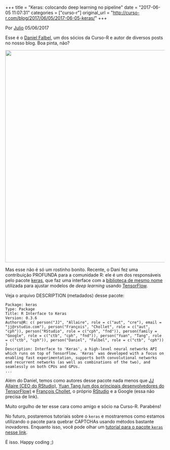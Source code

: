 +++
title = "Keras: colocando deep learning no pipeline"
date = "2017-06-05 11:07:31"
categories = ["curso-r"]
original_url = "http://curso-r.com/blog/2017/06/05/2017-06-05-keras/"
+++

<p class="text-muted text-uppercase mb-small text-right">
Por <a href="http://curso-r.com/author/julio">Julio</a> 05/06/2017
</p>
<p>
Esse é o <a href="http://curso-r.com/author/daniel/">Daniel Falbel</a>,
um dos sócios da Curso-R e autor de diversos posts no nosso blog. Boa
pinta, não?
</p>
<p>
<img src="http://curso-r.com/blog/2017-06-05-keras_files/figure-html/unnamed-chunk-1-1.png" width="672">
</p>
<p>
Mas esse não é só um rostinho bonito. Recente, o Dani fez uma
contribuição PROFUNDA para a comunidade R: ele é um dos responsáveis
pelo pacote <a href="https://github.com/rstudio/keras">keras</a>, que
faz uma interface com a <a href="https://keras.io/">biblioteca de mesmo
nome</a> utilizada para ajustar modelos de <em>deep learning</em> usando
<a href="https://www.tensorflow.org/">TensorFlow</a>.
</p>
<p>
Veja o arquivo DESCRIPTION (metadados) desse pacote:
</p>
<pre><code>Package: keras
Type: Package
Title: R Interface to Keras
Version: 0.3.6
Authors@R: c( person(&quot;JJ&quot;, &quot;Allaire&quot;, role = c(&quot;aut&quot;, &quot;cre&quot;), email = &quot;jj@rstudio.com&quot;), person(&quot;Fran&#xE7;ois&quot;, &quot;Chollet&quot;, role = c(&quot;aut&quot;, &quot;cph&quot;)), person(&quot;RStudio&quot;, role = c(&quot;cph&quot;, &quot;fnd&quot;)), person(family = &quot;Google&quot;, role = c(&quot;ctb&quot;, &quot;cph&quot;, &quot;fnd&quot;)), person(&quot;Yuan&quot;, &quot;Tang&quot;, role = c(&quot;ctb&quot;, &quot;cph&quot;)), person(&quot;Daniel&quot;, &quot;Falbel&quot;, role = c(&quot;ctb&quot;, &quot;cph&quot;)) )
Description: Interface to &apos;Keras&apos;, a high-level neural networks API which runs on top of TensorFlow. &apos;Keras&apos; was developed with a focus on enabling fast experimentation, supports both convolutional networks and recurrent networks (as well as combinations of the two), and seamlessly on both CPUs and GPUs.
...</code></pre>
<p>
Além do Daniel, temos como autores desse pacote nada menos que
<a href="https://en.wikipedia.org/wiki/Joseph_J._Allaire">JJ Allaire
(CEO do RStudio)</a>,
<a href="https://github.com/tensorflow/tensorflow/graphs/contributors">Yuan
Tang (um dos principais desenvolvedores do TensorFlow)</a> e
<a href="http://www.esade.edu/faculty/francois.collet">François
Chollet</a>, o próprio <a href="https://rstudio.com/">RStudio</a> e a
Google (essa não precisa de link).
</p>
<p>
Muito orgulho de ter esse cara como amigo e sócio na Curso-R. Parabéns!
</p>
<p>
No futuro, postaremos tutoriais sobre o <code>keras</code> e mostraremos
como estamos utilizando o pacote para quebrar CAPTCHAs usando métodos
bastante inovadores. Enquanto isso, você pode olhar um
<a href="https://rstudio.github.io/keras/">tutorial para o pacote
<code>keras</code> nesse link</a>.
</p>
<p>
É isso. Happy coding ;)
</p>

